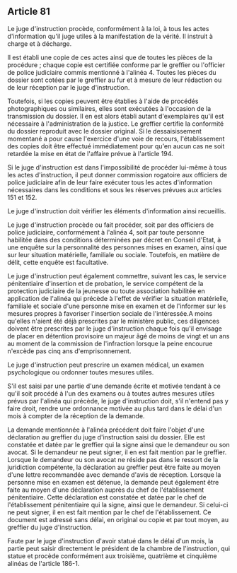 Article 81
----
Le juge d'instruction procède, conformément à la loi, à tous les actes
d'information qu'il juge utiles à la manifestation de la vérité. Il instruit à
charge et à décharge.

Il est établi une copie de ces actes ainsi que de toutes les pièces de la
procédure ; chaque copie est certifiée conforme par le greffier ou l'officier de
police judiciaire commis mentionné à l'alinéa 4. Toutes les pièces du dossier
sont cotées par le greffier au fur et à mesure de leur rédaction ou de leur
réception par le juge d'instruction.

Toutefois, si les copies peuvent être établies à l'aide de procédés
photographiques ou similaires, elles sont exécutées à l'occasion de la
transmission du dossier. Il en est alors établi autant d'exemplaires qu'il est
nécessaire à l'administration de la justice. Le greffier certifie la conformité
du dossier reproduit avec le dossier original. Si le dessaisissement momentané a
pour cause l'exercice d'une voie de recours, l'établissement des copies doit
être effectué immédiatement pour qu'en aucun cas ne soit retardée la mise en
état de l'affaire prévue à l'article 194.

Si le juge d'instruction est dans l'impossibilité de procéder lui-même à tous
les actes d'instruction, il peut donner commission rogatoire aux officiers de
police judiciaire afin de leur faire exécuter tous les actes d'information
nécessaires dans les conditions et sous les réserves prévues aux articles 151 et
152.

Le juge d'instruction doit vérifier les éléments d'information ainsi recueillis.

Le juge d'instruction procède ou fait procéder, soit par des officiers de police
judiciaire, conformément à l'alinéa 4, soit par toute personne habilitée dans
des conditions déterminées par décret en Conseil d'Etat, à une enquête sur la
personnalité des personnes mises en examen, ainsi que sur leur situation
matérielle, familiale ou sociale. Toutefois, en matière de délit, cette enquête
est facultative.

Le juge d'instruction peut également commettre, suivant les cas, le service
pénitentiaire d'insertion et de probation, le service compétent de la protection
judiciaire de la jeunesse ou toute association habilitée en application de
l'alinéa qui précède à l'effet de vérifier la situation matérielle, familiale et
sociale d'une personne mise en examen et de l'informer sur les mesures propres à
favoriser l'insertion sociale de l'intéressée.A moins qu'elles n'aient été déjà
prescrites par le ministère public, ces diligences doivent être prescrites par
le juge d'instruction chaque fois qu'il envisage de placer en détention
provisoire un majeur âgé de moins de vingt et un ans au moment de la commission
de l'infraction lorsque la peine encourue n'excède pas cinq ans
d'emprisonnement.

Le juge d'instruction peut prescrire un examen médical, un examen psychologique
ou ordonner toutes mesures utiles.

S'il est saisi par une partie d'une demande écrite et motivée tendant à ce qu'il
soit procédé à l'un des examens ou à toutes autres mesures utiles prévus par
l'alinéa qui précède, le juge d'instruction doit, s'il n'entend pas y faire
droit, rendre une ordonnance motivée au plus tard dans le délai d'un mois à
compter de la réception de la demande.

La demande mentionnée à l'alinéa précédent doit faire l'objet d'une déclaration
au greffier du juge d'instruction saisi du dossier. Elle est constatée et datée
par le greffier qui la signe ainsi que le demandeur ou son avocat. Si le
demandeur ne peut signer, il en est fait mention par le greffier. Lorsque le
demandeur ou son avocat ne réside pas dans le ressort de la juridiction
compétente, la déclaration au greffier peut être faite au moyen d'une lettre
recommandée avec demande d'avis de réception. Lorsque la personne mise en examen
est détenue, la demande peut également être faite au moyen d'une déclaration
auprès du chef de l'établissement pénitentiaire. Cette déclaration est constatée
et datée par le chef de l'établissement pénitentiaire qui la signe, ainsi que le
demandeur. Si celui-ci ne peut signer, il en est fait mention par le chef de
l'établissement. Ce document est adressé sans délai, en original ou copie et par
tout moyen, au greffier du juge d'instruction.

Faute par le juge d'instruction d'avoir statué dans le délai d'un mois, la
partie peut saisir directement le président de la chambre de l'instruction, qui
statue et procède conformément aux troisième, quatrième et cinquième alinéas de
l'article 186-1.
